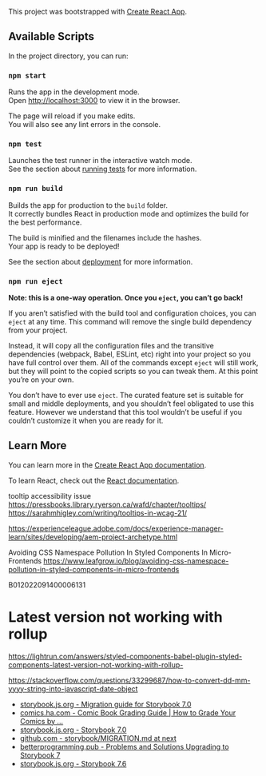 This project was bootstrapped with [Create React App](https://github.com/facebook/create-react-app).

## Available Scripts

In the project directory, you can run:

### `npm start`

Runs the app in the development mode.<br />
Open [http://localhost:3000](http://localhost:3000) to view it in the browser.

The page will reload if you make edits.<br />
You will also see any lint errors in the console.

### `npm test`

Launches the test runner in the interactive watch mode.<br />
See the section about [running tests](https://facebook.github.io/create-react-app/docs/running-tests) for more information.

### `npm run build`

Builds the app for production to the `build` folder.<br />
It correctly bundles React in production mode and optimizes the build for the best performance.

The build is minified and the filenames include the hashes.<br />
Your app is ready to be deployed!

See the section about [deployment](https://facebook.github.io/create-react-app/docs/deployment) for more information.

### `npm run eject`

**Note: this is a one-way operation. Once you `eject`, you can’t go back!**

If you aren’t satisfied with the build tool and configuration choices, you can `eject` at any time. This command will remove the single build dependency from your project.

Instead, it will copy all the configuration files and the transitive dependencies (webpack, Babel, ESLint, etc) right into your project so you have full control over them. All of the commands except `eject` will still work, but they will point to the copied scripts so you can tweak them. At this point you’re on your own.

You don’t have to ever use `eject`. The curated feature set is suitable for small and middle deployments, and you shouldn’t feel obligated to use this feature. However we understand that this tool wouldn’t be useful if you couldn’t customize it when you are ready for it.

## Learn More

You can learn more in the [Create React App documentation](https://facebook.github.io/create-react-app/docs/getting-started).

To learn React, check out the [React documentation](https://reactjs.org/).

tooltip accessibility issue
https://pressbooks.library.ryerson.ca/wafd/chapter/tooltips/
https://sarahmhigley.com/writing/tooltips-in-wcag-21/

https://experienceleague.adobe.com/docs/experience-manager-learn/sites/developing/aem-project-archetype.html

Avoiding CSS Namespace Pollution In Styled Components In Micro-Frontends
https://www.leafgrow.io/blog/avoiding-css-namespace-pollution-in-styled-components-in-micro-frontends


B012022091400006131

# Latest version not working with rollup
https://lightrun.com/answers/styled-components-babel-plugin-styled-components-latest-version-not-working-with-rollup-


https://stackoverflow.com/questions/33299687/how-to-convert-dd-mm-yyyy-string-into-javascript-date-object





<ul><li><a target="_new" href="https://storybook.js.org/docs/migration-guide/">storybook.js.org - Migration guide for Storybook 7.0</a></li><li><a target="_new" href="https://comics.ha.com/tutorial/comics-grading.s?show=comicdefinitions">comics.ha.com - Comic Book Grading Guide | How to Grade Your Comics by ...</a></li><li><a target="_new" href="https://storybook.js.org/blog/storybook-7-0/">storybook.js.org - Storybook 7.0</a></li><li><a target="_new" href="https://github.com/storybookjs/storybook/blob/next/MIGRATION.md">github.com - storybook/MIGRATION.md at next</a></li><li><a target="_new" href="https://betterprogramming.pub/problems-and-solutions-upgrading-to-storybook-7-62c868b23af4">betterprogramming.pub - Problems and Solutions Upgrading to Storybook 7</a></li><li><a target="_new" href="https://storybook.js.org/blog/storybook-7-6/">storybook.js.org - Storybook 7.6</a></li></ul>
